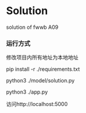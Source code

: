 # Solution
solution of fwwb A09

### 运行方式

修改项目内所有地址为本地地址

pip install -r ./requirements.txt

python3 ./model/solution.py

python3 ./app.py

访问http://localhost:5000